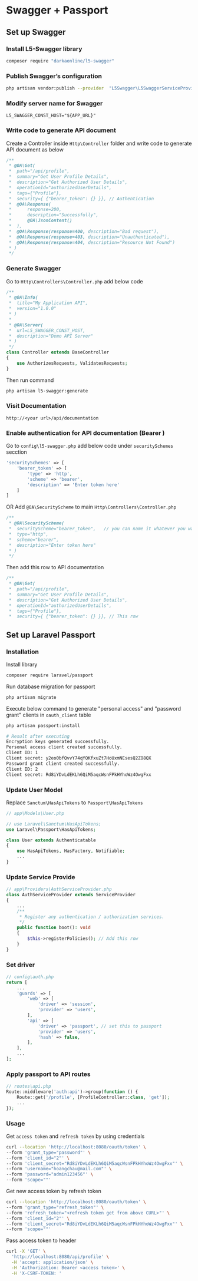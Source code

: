 # Swagger + Passport

## Set up Swagger

### Install L5-Swagger library
```sh
composer require "darkaonline/l5-swagger"
```

### Publish Swagger’s configuration
```sh
php artisan vendor:publish --provider  "L5Swagger\L5SwaggerServiceProvider"
```

### Modify server name for Swagger
```
L5_SWAGGER_CONST_HOST="${APP_URL}"
```

### Write code to generate API document
Create a Controller inside `Http\Controller` folder and write code to generate API document as below

```php
/**
 * @OA\Get(
 *  path="/api/profile",
 *  summary="Get User Profile Details",
 *  description="Get Authorized User Details",
 *  operationId="authorizedUserDetails",
 *  tags={"Profile"},
 *  security={ {"bearer_token": {} }}, // Authentication
 *  @OA\Response(
 *      response=200,
 *      description="Successfully",
 *      @OA\JsonContent()
 *  ),
 *  @OA\Response(response=400, description="Bad request"),
 *  @OA\Response(response=403, description="Unauthenticated"),
 *  @OA\Response(response=404, description="Resource Not Found")
 * )
 */
```

### Generate Swagger
Go to `Http\Controllers\Controller.php` add below code
```php
/**
 * @OA\Info(
 *  title="My Application API",
 *  version="1.0.0"
 * )
 * 
 * @OA\Server(
 *  url=L5_SWAGGER_CONST_HOST,
 *  description="Demo API Server"
 * )
 */
class Controller extends BaseController
{
    use AuthorizesRequests, ValidatesRequests;
}
```

Then run command
```sh
php artisan l5-swagger:generate
```

### Visit Documentation
```
http://<your url>/api/documentation
```

### Enable authentication for API documentation (Bearer <token>)
Go to `config\l5-swagger.php` add below code under `securitySchemes` secction
```php
'securitySchemes' => [
    'bearer_token' => [
        'type' => 'http',
        'scheme' => 'bearer',
        'description' => 'Enter token here'
    ]
]
```
OR 
Add `@OA\SecurityScheme` to main `Http\Controllers\Controller.php`
```php
/**
 * @OA\SecurityScheme(
 *  securityScheme="bearer_token",   // you can name it whatever you want, but not forget to use the same in your request
 *  type="http",
 *  scheme="bearer",
 *  description="Enter token here"
 * )
 */
```
Then add this row to API documentation
```php
/**
 * @OA\Get(
 *  path="/api/profile",
 *  summary="Get User Profile Details",
 *  description="Get Authorized User Details",
 *  operationId="authorizedUserDetails",
 *  tags={"Profile"},
 *  security={ {"bearer_token": {} }}, // This row
```

## Set up Laravel Passport 

### Installation
Install library
```sh
composer require laravel/passport
```

Run database migration for passport
```sh
php artisan migrate
```

Execute below command to generate "personal access" and "password grant" clients in `oauth_client` table
```sh
php artisan passport:install

# Result after executing
Encryption keys generated successfully.
Personal access client created successfully.
Client ID: 1
Client secret: y2eo0bfQvvY74qYQKfxuZt7HoUxmNEsesQ2ZO8QX
Password grant client created successfully.
Client ID: 2
Client secret: Rd8iYDvLdEKLh6QiM5aqcWsnFPkHYhoWz4OwgFxx
```

### Update User Model
Replace `Sanctum\HasApiTokens` to `Passport\HasApiTokens`

```php
// app\Models\User.php

// use Laravel\Sanctum\HasApiTokens;
use Laravel\Passport\HasApiTokens;

class User extends Authenticatable
{
    use HasApiTokens, HasFactory, Notifiable;
    ...
}
```
### Update Service Provide
```php
// app\Providers\AuthServiceProvider.php
class AuthServiceProvider extends ServiceProvider
{
    ...
    /**
     * Register any authentication / authorization services.
     */
    public function boot(): void
    {
        $this->registerPolicies(); // Add this row
    }
}
```

### Set driver
```php
// config\auth.php
return [
    ...
    'guards' => [
        'web' => [
            'driver' => 'session',
            'provider' => 'users',
        ],
        'api' => [
            'driver' => 'passport', // set this to passport
            'provider' => 'users',
            'hash' => false,
        ],
    ],
    ...
];
```

### Apply passport to API routes
```php 
// routes\api.php
Route::middleware('auth:api')->group(function () {
    Route::get('/profile', [ProfileController::class, 'get']);
    ...
});
```

### Usage
Get `access token` and `refresh token` by using credentials
```sh
curl --location 'http://localhost:8080/oauth/token' \
--form 'grant_type="password"' \
--form 'client_id="2"' \
--form 'client_secret="Rd8iYDvLdEKLh6QiM5aqcWsnFPkHYhoWz4OwgFxx"' \
--form 'username="hoangchau@mail.com"' \
--form 'password="admin123456"' \
--form 'scope=""'
```

Get new access token by refresh token
```sh
curl --location 'http://localhost:8080/oauth/token' \
--form 'grant_type="refresh_token"' \
--form 'refresh_token="<refresh token get from above CURL>"' \
--form 'client_id="2"' \
--form 'client_secret="Rd8iYDvLdEKLh6QiM5aqcWsnFPkHYhoWz4OwgFxx"' \
--form 'scope=""'
```

Pass access token to header
```sh
curl -X 'GET' \
  'http://localhost:8080/api/profile' \
  -H 'accept: application/json' \
  -H 'Authorization: Bearer <access token>' \
  -H 'X-CSRF-TOKEN: '
```
